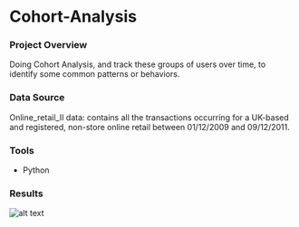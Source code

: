 # Cohort-Analysis

### Project Overview
Doing Cohort Analysis, and track these groups of users over time, to identify some common patterns or behaviors.

### Data Source
Online_retail_II data: contains all the transactions occurring for a UK-based and registered, non-store online retail between 01/12/2009 and 09/12/2011.

### Tools
 - Python

### Results
![alt text](?raw=true)

